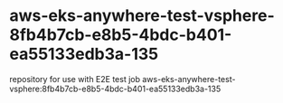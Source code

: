# aws-eks-anywhere-test-vsphere-8fb4b7cb-e8b5-4bdc-b401-ea55133edb3a-135
repository for use with E2E test job aws-eks-anywhere-test-vsphere:8fb4b7cb-e8b5-4bdc-b401-ea55133edb3a-135
